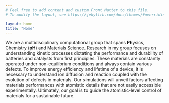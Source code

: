 ```yaml
---
# Feel free to add content and custom Front Matter to this file.
# To modify the layout, see https://jekyllrb.com/docs/themes/#overriding-theme-defaults

layout: home
title: "Home"
---
```

We are a multidisciplinary computational group that spans **Ph**ysics, Chemistry (**pH**) and Materials Science. Research in my group focuses on understanding kinetic processes dictating the performance and durability of batteries and catalysts from first principles. These materials are constantly operated under non-equilibrium conditions and always contain various defects. To improve energy efficiency and lifetime of a device, it is necessary to understand ion diffusion and reaction coupled with the evolution of defects in materials. Our simulations will unveil factors affecting materials performances with atomistic details that are not easily accessible experimentally. Ultimately, our goal is to guide the atomistic-level control of materials for a sustainable future. 
